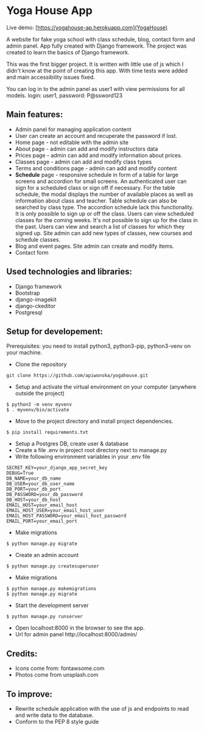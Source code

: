 # Yoga House App

Live demo: [https://yogahouse-ap.herokuapp.com](YogaHouse)

A website for fake yoga school with class schedule, blog, contact form and admin panel. App fully created with Django framework. The project was created to learn the basics of Django framework.

This was the first bigger project. It is written with little use of js which I didn't know at the point of creating this app.
With time tests were added and main accessibility issues fixed.

You can log in to the admin panel as user1 with view permissions for all models.
login: user1, password: P@ssword123

## Main features:
* Admin panel for managing application content
* User can create an account and recuperate the password if lost. 
* Home page - not editable with the admin site
* About page - admin can add and modify instructors data
* Prices page - admin can add and modify information about prices.
* Classes page - admin can add and modify class types
* Terms and conditions page - admin can add and modify content
* **Schedule** page - responsive schedule in form of a table for large screens and accordion for small screens.
An authenticated user can sign for a scheduled class or sign off if necessary. For the table schedule, the modal displays the number of available places as well as information about class and teacher. Table schedule can also be searched by class type. The accordion schedule lack this functionality. It is only possible to sign up or off the class.
Users can view scheduled classes for the coming weeks. It's not possible to sign up for the class in the past.
Users can view and search a list of classes for which they signed up.
Site admin can add new types of classes, new courses and schedule classes. 
* Blog and event pages. Site admin can create and modify items.
* Contact form

## Used technologies and libraries:
* Django framework
* Bootstrap
* django-imagekit
* django-ckeditor
* Postgresql

## Setup for developement:
Prerequisites: you need to install python3, python3-pip, python3-venv  on your machine.

* Clone the repository
```
git clone https://github.com/apiwonska/yogahouse.git
```
* Setup and activate the virtual environment on your computer (anywhere outside the project)
```
$ python3 -m venv myvenv
$ . myvenv/bin/activate
```
* Move to the project directory and install project dependencies.
```
$ pip install requirements.txt
```
* Setup a Postgres DB, create user & database
* Create a file .env in project root directory next to manage.py
* Write following environment variables in your .env file
```
SECRET_KEY=your_django_app_secret_key
DEBUG=True
DB_NAME=your_db_name
DB_USER=your_db_user_name
DB_PORT=your_db_port
DB_PASSWORD=your_db_password
DB_HOST=your_db_host
EMAIL_HOST=your_email_host
EMAIL_HOST_USER=your_email_host_user
EMAIL_HOST_PASSWORD=your_email_host_password
EMAIL_PORT=your_email_port
```
* Make migrations
```
$ python manage.py migrate
```
* Create an admin account
```
$ python manage.py createsuperuser
```
* Make migrations
```
$ python manage.py makemigrations
$ python manage.py migrate
```
* Start the development server
```
$ python manage.py runserver
```
* Open localhost:8000 in the browser to see the app.
* Url for admin panel http://localhost:8000/admin/ 

## Credits:
* Icons come from: fontawsome.com
* Photos come from unsplash.com

## To improve:
* Rewrite schedule application with the use of js and endpoints to read and write data to the database.
* Conform to the PEP 8 style guide